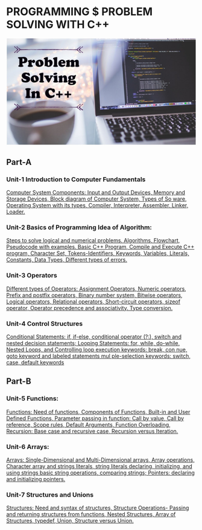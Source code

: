 # PROGRAMMING $ PROBLEM SOLVING WITH C++ 

![](pps1.jpg)

## Part-A 

### Unit-1 Introduction to Computer Fundamentals 
[Computer System Components: Input and Output Devices, Memory and Storage Devices, Block diagram of 
Computer System, Types of So ware, Operating System with its types, 
Compiler, Interpreter, Assembler, Linker, Loader.](https://cg2024-gndec.github.io/ppsnotes/#introduction-to-computer-fundamentals) 

### Unit-2 Basics of Programming Idea of Algorithm:  

[Steps to solve logical and numerical problems. Algorithms, Flowchart, 
Pseudocode with examples. Basic C++ Program, Compile and Execute C++ 
program, Character Set, Tokens-Identifiers, Keywords, Variables, Literals, 
Constants, Data Types, Different types of errors.](https://cg2024-gndec.github.io/ppsnotes/#basics-of-programming-idea-of-algorithm)  

### Unit-3 Operators 
[Different types of Operators: Assignment Operators, Numeric operators, Prefix and postfix operators, Binary 
number system, Bitwise operators, Logical operators, Relational operators, 
Short-circuit operators, sizeof operator, Operator precedence and associativity. 
Type conversion.](https://cg2024-gndec.github.io/ppsnotes/#operators)  

### Unit-4 Control Structures 
[Conditional Statements: if, if-else, conditional operator (?:), switch and nested decision statements; 
Looping Statements: for, while, do-while, Nested Loops, and Controlling loop 
execution keywords: break, con nue, goto keyword and labeled statements 
mul ple-selection keywords: switch, case, default keywords](https://cg2024-gndec.github.io/ppsnotes/#control-structures) 

## Part-B 

### Unit-5 Functions:  

[Functions: Need of functions, Components of Functions, Built-in and User 
Defined Functions, Parameter passing in function: Call by value, Call by 
reference, Scope rules, Default Arguments, Function Overloading, Recursion: 
Base case and recursive case, Recursion versus Iteration.](https://cg2024-gndec.github.io/ppsnotes/#functions)  

### Unit-6 Arrays:  

[Arrays: Single-Dimensional and Multi-Dimensional arrays, Array operations, 
Character array and strings literals, string literals declaring, initializing, and 
using strings basic string operations, comparing strings; Pointers: declaring and 
initializing pointers.](https://cg2024-gndec.github.io/ppsnotes/#arrays)  

### Unit-7 Structures and Unions 
[Structures: Need and syntax of structures, Structure Operations- Passing and returning 
structures from functions, Nested Structures, Array of Structures, typedef, 
Union, Structure versus Union.](https://cg2024-gndec.github.io/ppsnotes/#structures-and-unions)
